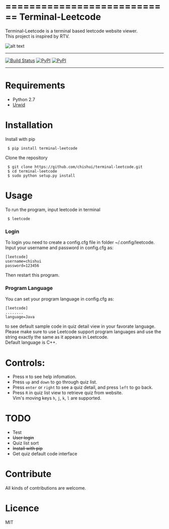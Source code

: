 ============================
Terminal-Leetcode
============================
Terminal-Leetcode is a terminal based leetcode website viewer.  
This project is inspired by RTV.

![alt text](screenshots/list.png "quiz list" )
<!--![alt text](screenshots/detail.png "quiz detail")-->
---------------

[![Build Status](https://travis-ci.org/chishui/terminal-leetcode.svg?branch=master)](https://travis-ci.org/chishui/terminal-leetcode)
[![PyPI](https://img.shields.io/pypi/v/nine.svg?maxAge=2592000)](https://pypi.python.org/pypi/terminal-leetcode)
[![PyPI](https://img.shields.io/badge/python-2.7-blue.svg?maxAge=2592000)](https://pypi.python.org/pypi/terminal-leetcode)

---------------
# Requirements
- Python 2.7  
- [Urwid](https://github.com/urwid/urwid)

# Installation
Install with pip  
```
 $ pip install terminal-leetcode
```
Clone the repository  
```
 $ git clone https://github.com/chishui/terminal-leetcode.git  
 $ cd terminal-leetcode  
 $ sudo python setup.py install  
```
# Usage
To run the program, input leetcode in terminal    
```
 $ leetcode
```
### Login
To login you need to create a config.cfg file in folder ~/.config/leetcode.  
Input your username and password in config.cfg as:  
```
[leetcode]
username=chishui
password=123456
```
Then restart this program.
### Program Language
You can set your program language in config.cfg as:
```
[leetcode]
........
language=Java
```
to see default sample code in quiz detail view in your favorate language.  
Please make sure to use Leetcode support program languages and use the string exactly 
the same as it appears in Leetcode.    
Default language is C++.
# Controls:
- Press ``H`` to see help infomation.  
- Press ``up`` and ``down`` to go through quiz list.  
- Press ``enter`` or ``right`` to see a quiz detail, and press ``left`` to go back.  
- Press ``R`` in quiz list view to retrieve quiz from website.  
Vim's moving keys ``h``, ``j``, ``k``, ``l`` are supported.

# TODO
- Test
- ~~User login~~
- Quiz list sort
- ~~Install with pip~~
- Get quiz default code interface

# Contribute
All kinds of contributions are welcome.

# Licence
MIT

